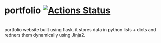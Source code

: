 # portfolio [![Actions Status](https://github.com/abmamo/portfolio/workflows/portfolio/badge.svg)](https://github.com/abmamo/portfolio/actions)
<br />
portfolio website built using flask. it stores data in python lists + dicts and redners them dynamically using Jinja2.
